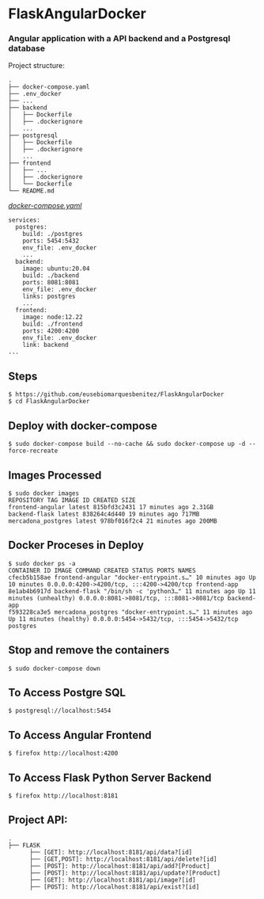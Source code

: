 # FlaskAngularDocker

### Angular application with a API backend and a Postgresql database

Project structure:
```
.
├── docker-compose.yaml
├── .env_docker
├── ...
├── backend
│   ├── Dockerfile
│   ├── .dockerignore
│   ...
├── postgresql
│   ├── Dockerfile
│   ├── .dockerignore
│   ...
├── frontend
│   ├── ...
│   ├── .dockerignore
│   └── Dockerfile
└── README.md
```
[_docker-compose.yaml_](docker-compose.yaml)
```
services:
  postgres:
    build: ./postgres
    ports: 5454:5432
    env_file: .env_docker
    ...
  backend:
    image: ubuntu:20.04
    build: ./backend
    ports: 8081:8081
    env_file: .env_docker
    links: postgres
    ...
  frontend:
    image: node:12.22
    build: ./frontend
    ports: 4200:4200
    env_file: .env_docker
    link: backend
...
```
## Steps
```
$ https://github.com/eusebiomarquesbenitez/FlaskAngularDocker
$ cd FlaskAngularDocker
```
## Deploy with docker-compose
```
$ sudo docker-compose build --no-cache && sudo docker-compose up -d --force-recreate
```
## Images Processed
```
$ sudo docker images
REPOSITORY TAG IMAGE ID CREATED SIZE
frontend-angular latest 815bfd3c2431 17 minutes ago 2.31GB
backend-flask latest 838264c4d440 19 minutes ago 717MB
mercadona_postgres latest 978bf016f2c4 21 minutes ago 200MB
```
## Docker Proceses in Deploy
```
$ sudo docker ps -a
CONTAINER ID IMAGE COMMAND CREATED STATUS PORTS NAMES
cfecb5b158ae frontend-angular "docker-entrypoint.s…" 10 minutes ago Up 10 minutes 0.0.0.0:4200->4200/tcp, :::4200->4200/tcp frontend-app
8e1ab4b6917d backend-flask "/bin/sh -c 'python3…" 11 minutes ago Up 11 minutes (unhealthy) 0.0.0.0:8081->8081/tcp, :::8081->8081/tcp backend-app
f593228ca3e5 mercadona_postgres "docker-entrypoint.s…" 11 minutes ago Up 11 minutes (healthy) 0.0.0.0:5454->5432/tcp, :::5454->5432/tcp postgres
```

## Stop and remove the containers
```
$ sudo docker-compose down
```
## To Access Postgre SQL
```
$ postgresql://localhost:5454
```
## To Access Angular Frontend
```
$ firefox http://localhost:4200
```
## To Access Flask Python Server Backend
```
$ firefox http://localhost:8181
```
## Project API:
```
.
├── FLASK 
      ├── [GET]: http://localhost:8181/api/data?[id]
      ├── [GET,POST]: http://localhost:8181/api/delete?[id]
      ├── [POST]: http://localhost:8181/api/add?[Product]
      ├── [POST]: http://localhost:8181/api/update?[Product]
      ├── [GET]: http://localhost:8181/api/image?[id]
      ├── [POST]: http://localhost:8181/api/exist?[id]
```

